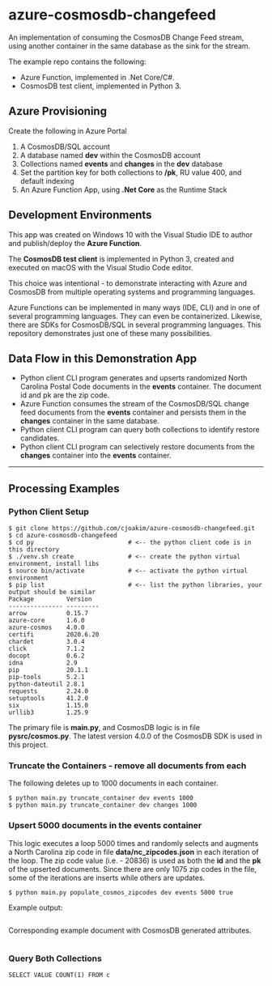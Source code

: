 # azure-cosmosdb-changefeed

An implementation of consuming the CosmosDB Change Feed stream, using another container
in the same database as the sink for the stream.

The example repo contains the following:
- Azure Function, implemented in .Net Core/C#.
- CosmosDB test client, implemented in Python 3.

## Azure Provisioning

Create the following in Azure Portal

1) A CosmosDB/SQL account
2) A database named **dev** within the CosmosDB account
3) Collections named **events** and **changes** in the **dev** database
4) Set the partition key for both collections to **/pk**, RU value 400, and default indexing
5) An Azure Function App, using **.Net Core** as the Runtime Stack

## Development Environments 

This app was created on Windows 10 with the Visual Studio IDE to author and publish/deploy 
the **Azure Function**.

The **CosmosDB test client** is implemented in Python 3, created and executed on macOS
with the Visual Studio Code editor.

This choice was intentional - to demonstrate interacting with Azure and CosmosDB
from multiple operating systems and programming languages.

Azure Functions can be implemented in many ways (IDE, CLI) and in one of several 
programming languages.  They can even be containerized.  Likewise, there are SDKs
for CosmosDB/SQL in several programming languages.  This repository demonstrates 
just one of these many possibilities.

## Data Flow in this Demonstration App

- Python client CLI program generates and upserts randomized North Carolina
  Postal Code documents in the **events** container.  The document id and pk are the zip code.
- Azure Function consumes the stream of the CosmosDB/SQL change feed documents from the
  **events** container and persists them in the **changes** container in the same database.
- Python client CLI program can query both collections to identify restore candidates.
- Python client CLI program can selectively restore documents from the **changes** container
  into the **events** container.

---

## Processing Examples

### Python Client Setup

```
$ git clone https://github.com/cjoakim/azure-cosmosdb-changefeed.git
$ cd azure-cosmosdb-changefeed    
$ cd py                          # <-- the python client code is in this directory
$ ./venv.sh create               # <-- create the python virtual environment, install libs
$ source bin/activate            # <-- activate the python virtual environment
$ pip list                       # <-- list the python libraries, your output should be similar
Package         Version
--------------- ---------
arrow           0.15.7
azure-core      1.6.0
azure-cosmos    4.0.0
certifi         2020.6.20
chardet         3.0.4
click           7.1.2
docopt          0.6.2
idna            2.9
pip             20.1.1
pip-tools       5.2.1
python-dateutil 2.8.1
requests        2.24.0
setuptools      41.2.0
six             1.15.0
urllib3         1.25.9
```

The primary file is **main.py**, and CosmosDB logic is in file **pysrc/cosmos.py**.
The latest version 4.0.0 of the CosmosDB SDK is used in this project.

### Truncate the Containers - remove all documents from each

The following deletes up to 1000 documents in each container.
```
$ python main.py truncate_container dev events 1000
$ python main.py truncate_container dev changes 1000
```

### Upsert 5000 documents in the events container

This logic executes a loop 5000 times and randomly selects and augments
a North Carolina zip code in file **data/nc_zipcodes.json** in each iteration
of the loop.  The zip code value (i.e. - 20836) is used as both the **id**
and the **pk** of the upserted documents.  Since there are only 1075 zip codes 
in the file, some of the iterations are inserts while others are updates.

```
$ python main.py populate_cosmos_zipcodes dev events 5000 true
```

Example output:
```

```

Corresponding example document with CosmosDB generated attributes.
```

```

### Query Both Collections

```
SELECT VALUE COUNT(1) FROM c
```

```

```